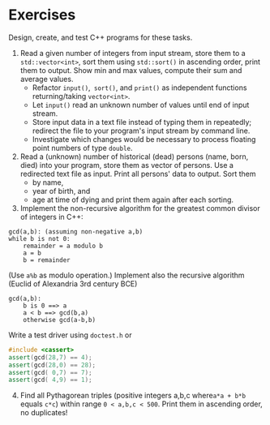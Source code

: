 # Exercises

Design, create, and test C++ programs for these tasks.

1. Read a given number of integers from input stream,
   store them to a `std::vector<int>`,
   sort them using `std::sort()` in ascending order,
   print them to output.
   Show min and max values, compute their sum and average values.
	* Refactor `input()`,` sort()`, and `print()` as independent functions returning/taking `vector<int>`.
    * Let `input()` read an unknown number of values until end of input stream.
	* Store input data in a text file instead of typing them in repeatedly;
	  redirect the file to your program's input stream by command line.
    * Investigate which changes would be necessary to process floating point numbers of type `double`.
1. Read a (unknown) number of historical (dead) persons (name, born, died) into your program,
   store them as vector of persons. Use a redirected text file as input.
   Print all persons' data to output. Sort them
   * by name,
   * year of birth, and
   * age at time of dying and print them again after each sorting.
1. Implement the non-recursive algorithm for the greatest common divisor of integers in C++:
```
gcd(a,b): (assuming non-negative a,b)
while b is not 0:
	remainder = a modulo b
	a = b
	b = remainder
```
   (Use `a%b` as modulo operation.) 
   Implement also the recursive algorithm (Euclid of Alexandria 3rd century BCE)
```
gcd(a,b):
	b is 0 ==> a
	a < b ==> gcd(b,a)
	otherwise gcd(a-b,b)
```
   Write a test driver using `doctest.h` or
```cpp
#include <cassert>
assert(gcd(28,7) == 4);
assert(gcd(28,0) == 28);
assert(gcd( 0,7) == 7);
assert(gcd( 4,9) == 1);
```
4. Find all Pythagorean triples
   (positive integers a,b,c where`a*a + b*b` equals `c*c`)
   within range `0 < a,b,c < 500`.
   Print them in ascending order, no duplicates!
